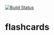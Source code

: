 [![Build Status](https://travis-ci.org/Hunk13/flashcards.svg?branch=seventh-lesson)](https://travis-ci.org/Hunk13/flashcards)
# flashcards
